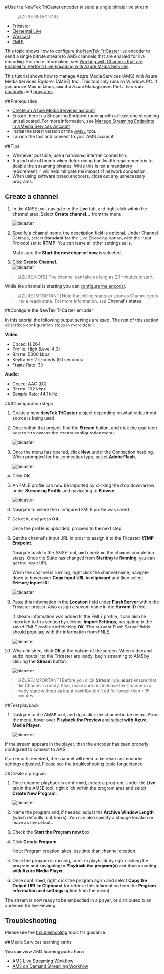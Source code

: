 <properties 
	pageTitle="Configure the NewTek TriCaster encoder to send a single bitrate live stream" 
	description="This topic shows how to configure the Tricaster live encoder to send a single bitrate stream to AMS channels that are enabled for live encoding." 
	services="media-services" 
	documentationCenter="" 
	authors="Juliako,cenkdin,anilmur" 
	manager="dwrede" 
	editor=""/>

<tags 
	ms.service="media-services" 
	ms.workload="media" 
	ms.tgt_pltfrm="na" 
	ms.devlang="ne" 
	ms.topic="article" 
	ms.date="10/15/2015"  
	ms.author="juliako"/>

#Use the NewTek TriCaster encoder to send a single bitrate live stream

> [AZURE.SELECTOR]
- [Tricaster](media-services-configure-tricaster-live-encoder.md)
- [Elemental Live](media-services-configure-elemental-live-encoder.md)
- [Wirecast](media-services-configure-wirecast-live-encoder.md)
- [FMLE](media-services-configure-fmle-live-encoder.md) 

This topic shows how to configure the [NewTek TriCaster](http://newtek.com/products/tricaster-40.html) live encoder to send a single bitrate stream to AMS channels that are enabled for live encoding. For more information, see [Working with Channels that are Enabled to Perform Live Encoding with Azure Media Services](media-services-manage-live-encoder-enabled-channels.md).

This tutorial shows how to manage Azure Media Services (AMS) with Azure Media Services Explorer (AMSE) tool. This tool only runs on Windows PC. If you are on Mac or Linux, use the Azure Management Portal to create [channels](media-services-portal-creating-live-encoder-enabled-channel.md#create-a-channel) and [programs](media-services-portal-creating-live-encoder-enabled-channel#create-and-manage-a-program). 

##Prerequisites

- [Create an Azure Media Services account](media-services-create-account.md)
- Ensure there is a Streaming Endpoint running with at least one streaming unit allocated. For more information, see [Manage Streaming Endpoints in a Media Services Account](media-services-manage-origins.md) 
- Install the latest version of the [AMSE](https://github.com/Azure/Azure-Media-Services-Explorer) tool. 
- Launch the tool and connect to your AMS account.

##Tips

- Whenever possible, use a hardwired internet connection. 
- A good rule of thumb when determining bandwidth requirements is to double the streaming bitrates. While this is not a mandatory requirement, it will help mitigate the impact of network congestion.  
- When using software based encoders, close out any unnecessary programs.
 
## Create a channel

1.  In the AMSE tool, navigate to the **Live** tab, and right click within the channel area. Select **Create channel…** from the menu.  

	![tricaster](./media/media-services-tricaster-live-encoder/media-services-tricaster1.png)

2. Specify a channel name, the description field is optional. Under Channel Settings, select **Standard** for the Live Encoding option, with the Input Protocol set to **RTMP**. You can leave all other settings as is.  


	 Make sure the **Start the new channel now** is selected. 
 
3. Click **Create Channel**.  
	![tricaster](./media/media-services-tricaster-live-encoder/media-services-tricaster2.png)

>[AZURE.NOTE] The channel can take as long as 20 minutes to start.  


While the channel is starting you can [configure the encoder](media-services-configure-tricaster-live-encoder.md#configure_tricaster_rtmp).

>[AZURE.IMPORTANT] Note that billing starts as soon as Channel goes into a ready state. For more information, see [Channel's states](media-services-manage-live-encoder-enabled-channels.md#states).

##<a id=configure_tricaster_rtmp></a>Configure the NewTek TriCaster encoder

In this tutorial the following output settings are used. The rest of this section describes configuration steps in more detail. 

**Video**:
 
- Codec: H.264 
- Profile: High (Level 4.0) 
- Bitrate: 5000 kbps 
- Keyframe: 2 seconds (60 seconds) 
- Frame Rate: 30
 
**Audio**:

- Codec: AAC (LC) 
- Bitrate: 192 kbps 
- Sample Rate: 44.1 kHz


###Configuration steps

1. Create a new **NewTek TriCaster** project depending on what video input source is being used. 
2. Once within that project, find the **Stream** button, and click the gear icon next to it to access the stream configuration menu.

	![tricaster](./media/media-services-tricaster-live-encoder/media-services-tricaster3.png)
3. Once the menu has opened, click **New** under the Connection heading. When prompted for the connection type, select **Adobe Flash**.

	![tricaster](./media/media-services-tricaster-live-encoder/media-services-tricaster4.png)

4. Click **OK**.

5. An FMLE profile can now be imported by clicking the drop down arrow under **Streaming Profile** and navigating to **Browse**.

	![tricaster](./media/media-services-tricaster-live-encoder/media-services-tricaster5.png)

6. Navigate to where the configured FMLE profile was saved.
7. Select it, and press **OK**.

	Once the profile is uploaded, proceed to the next step.

6. Get the channel's input URL in order to assign it to the Tricaster **RTMP Endpoint**.
	
	Navigate back to the AMSE tool, and check on the channel completion status. Once the State has changed from **Starting** to **Running**, you can get the input URL.
	  
	When the channel is running, right click the channel name, navigate down to hover over **Copy Input URL to clipboard** and then select **Primary Input 
	URL**.  
	
	![tricaster](./media/media-services-tricaster-live-encoder/media-services-tricaster6.png)

7. Paste this information in the **Location** field under **Flash Server** within the Tricaster project. Also assign a stream name in the **Stream ID** field. 

	If stream information was added to the FMLE profile, it can also be imported to this section by clicking **Import Settings**, navigating to the saved FMLE profile and clicking **OK**. The relevant Flash Server fields should populate with the information from FMLE.

	![tricaster](./media/media-services-tricaster-live-encoder/media-services-tricaster7.png)

9. When finished, click **OK** at the bottom of the screen. When video and audio inputs into the Tricaster are ready, begin streaming to AMS by clicking the **Stream** button.

	![tricaster](./media/media-services-tricaster-live-encoder/media-services-tricaster11.png)

>[AZURE.IMPORTANT] Before you click **Stream**, you **must** ensure that the Channel is ready. 
>Also, make sure not to leave the Channel in a ready state without an input contribution feed for longer than > 15 minutes. 

##Test playback
  
1. Navigate to the AMSE tool, and right click the channel to be tested. From the menu, hover over **Playback the Preview** and select **with Azure Media Player**.  

	![tricaster](./media/media-services-tricaster-live-encoder/media-services-tricaster8.png)

If the stream appears in the player, then the encoder has been properly configured to connect to AMS. 

If an error is received, the channel will need to be reset and encoder settings adjusted. Please see the [troubleshooting](media-services-troubleshooting-live-streaming.md) topic for guidance.  

##Create a program

1. Once channel playback is confirmed, create a program. Under the **Live** tab in the AMSE tool, right click within the program area and select **Create New Program**.  

	![tricaster](./media/media-services-tricaster-live-encoder/media-services-tricaster9.png)

2. Name the program and, if needed, adjust the **Archive Window Length** (which defaults to 4 hours). You can also specify a storage location or leave as the default.  
3. Check the **Start the Program now** box.
4. Click **Create Program**.  
  
	Note: Program creation takes less time than channel creation.    
 
5. Once the program is running, confirm playback by right clicking the program and navigating to **Playback the program(s)** and then selecting **with Azure Media Player**.  
6. Once confirmed, right click the program again and select **Copy the Output URL to Clipboard** (or retrieve this information from the **Program information and settings** option from the menu). 

The stream is now ready to be embedded in a player, or distributed to an audience for live viewing.  


## Troubleshooting

Please see the [troubleshooting](media-services-troubleshooting-live-streaming.md) topic for guidance. 

##Media Services learning paths

You can view AMS learning paths here:

- [AMS Live Streaming Workflow](http://azure.microsoft.com/documentation/learning-paths/media-services-streaming-live/)
- [AMS on Demand Streaming Workflow](http://azure.microsoft.com/documentation/learning-paths/media-services-streaming-on-demand/)